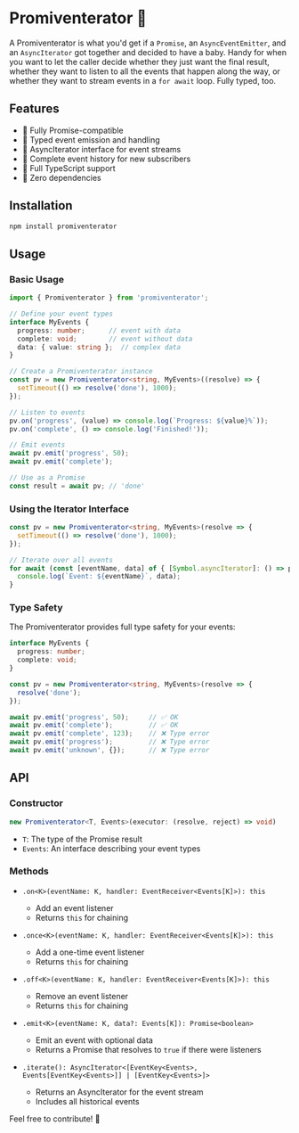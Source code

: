 # Promiventerator 🚀

A Promiventerator is what you'd get if a `Promise`, an `AsyncEventEmitter`, and an `AsyncIterator` got together and decided to have a baby. Handy for when you want to let the caller decide whether they just want the final result, whether they want to listen to all the events that happen along the way, or whether they want to stream events in a `for await` loop. Fully typed, too.

## Features

- 🤝 Fully Promise-compatible
- 📡 Typed event emission and handling
- 🔄 AsyncIterator interface for event streams
- 📜 Complete event history for new subscribers
- 💪 Full TypeScript support
- 🎯 Zero dependencies

## Installation

```bash
npm install promiventerator
```

## Usage

### Basic Usage

```typescript
import { Promiventerator } from 'promiventerator';

// Define your event types
interface MyEvents {
  progress: number;      // event with data
  complete: void;        // event without data
  data: { value: string };  // complex data
}

// Create a Promiventerator instance
const pv = new Promiventerator<string, MyEvents>((resolve) => {
  setTimeout(() => resolve('done'), 1000);
});

// Listen to events
pv.on('progress', (value) => console.log(`Progress: ${value}%`));
pv.on('complete', () => console.log('Finished!'));

// Emit events
await pv.emit('progress', 50);
await pv.emit('complete');

// Use as a Promise
const result = await pv; // 'done'
```

### Using the Iterator Interface

```typescript
const pv = new Promiventerator<string, MyEvents>(resolve => {
  setTimeout(() => resolve('done'), 1000);
});

// Iterate over all events
for await (const [eventName, data] of { [Symbol.asyncIterator]: () => pv.iterate() }) {
  console.log(`Event: ${eventName}`, data);
}
```

### Type Safety

The Promiventerator provides full type safety for your events:

```typescript
interface MyEvents {
  progress: number;
  complete: void;
}

const pv = new Promiventerator<string, MyEvents>(resolve => {
  resolve('done');
});

await pv.emit('progress', 50);     // ✅ OK
await pv.emit('complete');         // ✅ OK
await pv.emit('complete', 123);    // ❌ Type error
await pv.emit('progress');         // ❌ Type error
await pv.emit('unknown', {});      // ❌ Type error
```

## API

### Constructor

```typescript
new Promiventerator<T, Events>(executor: (resolve, reject) => void)
```

- `T`: The type of the Promise result
- `Events`: An interface describing your event types

### Methods

- `.on<K>(eventName: K, handler: EventReceiver<Events[K]>): this`
  - Add an event listener
  - Returns `this` for chaining

- `.once<K>(eventName: K, handler: EventReceiver<Events[K]>): this`
  - Add a one-time event listener
  - Returns `this` for chaining

- `.off<K>(eventName: K, handler: EventReceiver<Events[K]>): this`
  - Remove an event listener
  - Returns `this` for chaining

- `.emit<K>(eventName: K, data?: Events[K]): Promise<boolean>`
  - Emit an event with optional data
  - Returns a Promise that resolves to `true` if there were listeners

- `.iterate(): AsyncIterator<[EventKey<Events>, Events[EventKey<Events>]] | [EventKey<Events>]>`
  - Returns an AsyncIterator for the event stream
  - Includes all historical events

Feel free to contribute! 🎉 
